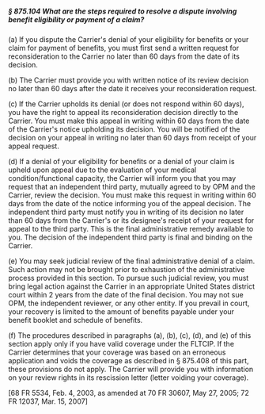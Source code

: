 ##### § 875.104 What are the steps required to resolve a dispute involving benefit eligibility or payment of a claim? #####

(a) If you dispute the Carrier's denial of your eligibility for benefits or your claim for payment of benefits, you must first send a written request for reconsideration to the Carrier no later than 60 days from the date of its decision.

(b) The Carrier must provide you with written notice of its review decision no later than 60 days after the date it receives your reconsideration request.

(c) If the Carrier upholds its denial (or does not respond within 60 days), you have the right to appeal its reconsideration decision directly to the Carrier. You must make this appeal in writing within 60 days from the date of the Carrier's notice upholding its decision. You will be notified of the decision on your appeal in writing no later than 60 days from receipt of your appeal request.

(d) If a denial of your eligibility for benefits or a denial of your claim is upheld upon appeal due to the evaluation of your medical condition/functional capacity, the Carrier will inform you that you may request that an independent third party, mutually agreed to by OPM and the Carrier, review the decision. You must make this request in writing within 60 days from the date of the notice informing you of the appeal decision. The independent third party must notify you in writing of its decision no later than 60 days from the Carrier's or its designee's receipt of your request for appeal to the third party. This is the final administrative remedy available to you. The decision of the independent third party is final and binding on the Carrier.

(e) You may seek judicial review of the final administrative denial of a claim. Such action may not be brought prior to exhaustion of the administrative process provided in this section. To pursue such judicial review, you must bring legal action against the Carrier in an appropriate United States district court within 2 years from the date of the final decision. You may not sue OPM, the independent reviewer, or any other entity. If you prevail in court, your recovery is limited to the amount of benefits payable under your benefit booklet and schedule of benefits.

(f) The procedures described in paragraphs (a), (b), (c), (d), and (e) of this section apply only if you have valid coverage under the FLTCIP. If the Carrier determines that your coverage was based on an erroneous application and voids the coverage as described in § 875.408 of this part, these provisions do not apply. The Carrier will provide you with information on your review rights in its rescission letter (letter voiding your coverage).

[68 FR 5534, Feb. 4, 2003, as amended at 70 FR 30607, May 27, 2005; 72 FR 12037, Mar. 15, 2007]